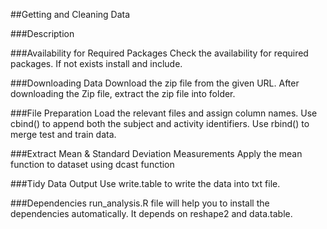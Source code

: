 ##Getting and Cleaning Data

###Description

###Availability for Required Packages 
Check the availability for required packages. If not exists install and include.

###Downloading Data
Download the zip file from the given URL. After downloading the Zip file, extract the zip file into folder.

###File Preparation
Load the relevant files and assign column names. Use cbind() to append both the subject and activity  identifiers. Use rbind() to merge test and train data.

###Extract Mean & Standard Deviation Measurements
Apply the mean function to dataset using dcast function

###Tidy Data Output
Use write.table to write the data into txt file.

###Dependencies
run_analysis.R file will help you to install the dependencies automatically. It depends on reshape2 and data.table. 

